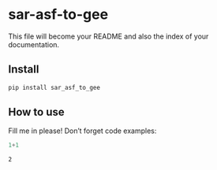 # sar-asf-to-gee

<!-- WARNING: THIS FILE WAS AUTOGENERATED! DO NOT EDIT! -->

This file will become your README and also the index of your
documentation.

## Install

``` sh
pip install sar_asf_to_gee
```

## How to use

Fill me in please! Don’t forget code examples:

``` python
1+1
```

    2
